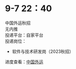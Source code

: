 # 9-7 22：40
中国外运秋招  
无内推  
投递平台：自家平台  
投递岗位：
+ 软件与技术研发岗（2023秋招）

进度查看：[中国外运](https://sinotrans.zhiye.com/Portal/Apply/Index)